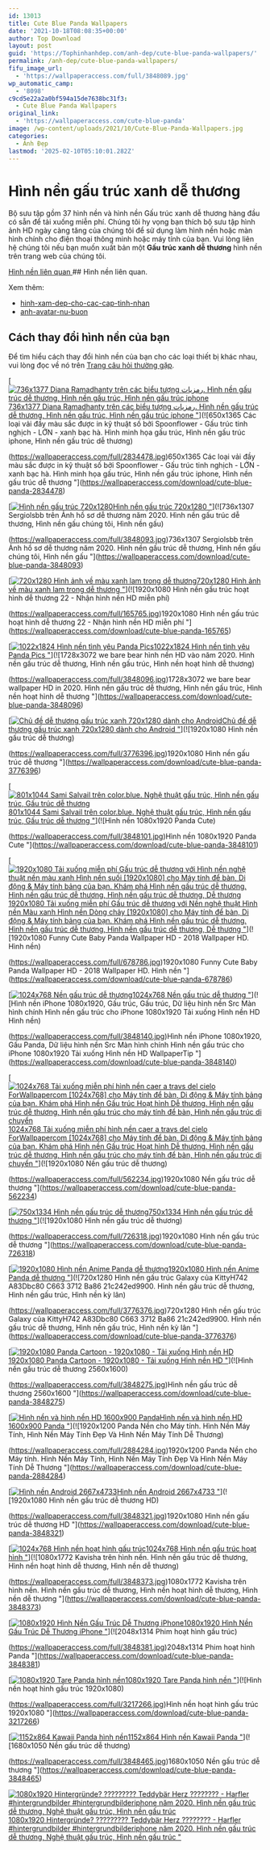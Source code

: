 ```yaml
---
id: 13013
title: Cute Blue Panda Wallpapers
date: '2021-10-18T08:08:35+00:00'
author: Top Download
layout: post
guid: 'https://Tophinhanhdep.com/anh-dep/cute-blue-panda-wallpapers/'
permalink: /anh-dep/cute-blue-panda-wallpapers/
fifu_image_url:
  - 'https://wallpaperaccess.com/full/3848089.jpg'
wp_automatic_camp:
  - '8098'
c9cd5e22a2a0bf594a15de7638bc31f3:
  - Cute Blue Panda Wallpapers
original_link:
  - 'https://wallpaperaccess.com/cute-blue-panda'
image: /wp-content/uploads/2021/10/Cute-Blue-Panda-Wallpapers.jpg
categories:
  - Ảnh Đẹp
lastmod: '2025-02-10T05:10:01.282Z'
---
```

# Hình nền gấu trúc xanh dễ thương

Bộ sưu tập gồm 37 hình nền và hình nền Gấu trúc xanh dễ thương hàng đầu có sẵn để tải xuống miễn phí. Chúng tôi hy vọng bạn thích bộ sưu tập hình ảnh HD ngày càng tăng của chúng tôi để sử dụng làm hình nền hoặc màn hình chính cho điện thoại thông minh hoặc máy tính của bạn. Vui lòng liên hệ chúng tôi nếu bạn muốn xuất bản một **Gấu trúc xanh dễ thương** hình nền trên trang web của chúng tôi.

[Hình nền liên quan ](#related) ## Hình nền liên quan.

   
 Xem thêm:

   
- [hinh-xam-dep-cho-cac-cap-tinh-nhan](https://tophinhanhdep.com/hinh-xam-dep/hinh-xam-dep-cho-cac-cap-tinh-nhan/)
- [anh-avatar-nu-buon](https://tophinhanhdep.com/anh-avatar/anh-avatar-nu-buon/)

## Cách thay đổi hình nền của bạn

Để tìm hiểu cách thay đổi hình nền của bạn cho các loại thiết bị khác nhau, vui lòng đọc về nó trên [Trang câu hỏi thường gặp](https://tophinhanhdep.com/faq/).

  
[[![736x1377 Diana Ramadhanty trên các biểu tượng رمزيات.  Hình nền gấu trúc dễ thương, Hình nền gấu trúc, Hình nền gấu trúc iphone](https://wallpaperaccess.com/full/3848089.jpg)736x1377 Diana Ramadhanty trên các biểu tượng رمزيات. Hình nền gấu trúc dễ thương, Hình nền gấu trúc, Hình nền gấu trúc iphone "](https://wallpaperaccess.com/download/cute-blue-panda-3848089)](![650x1365 Các loại vải đầy màu sắc được in kỹ thuật số bởi Spoonflower - Gấu trúc tinh nghịch - LỚN - xanh bạc hà.  Hình minh họa gấu trúc, Hình nền gấu trúc iphone, Hình nền gấu trúc dễ thương)

(https://wallpaperaccess.com/full/2834478.jpg)650x1365 Các loại vải đầy màu sắc được in kỹ thuật số bởi Spoonflower - Gấu trúc tinh nghịch - LỚN - xanh bạc hà. Hình minh họa gấu trúc, Hình nền gấu trúc iphone, Hình nền gấu trúc dễ thương "](https://wallpaperaccess.com/download/cute-blue-panda-2834478)

[[![Hình nền gấu trúc 720x1280](https://wallpaperaccess.com/full/3848091.jpg)Hình nền gấu trúc 720x1280 "](https://wallpaperaccess.com/download/cute-blue-panda-3848091)](![736x1307 Sergiolsbb trên Ảnh hồ sơ dễ thương năm 2020. Hình nền gấu trúc dễ thương, Hình nền gấu chúng tôi, Hình nền gấu)

(https://wallpaperaccess.com/full/3848093.jpg)736x1307 Sergiolsbb trên Ảnh hồ sơ dễ thương năm 2020. Hình nền gấu trúc dễ thương, Hình nền gấu chúng tôi, Hình nền gấu "](https://wallpaperaccess.com/download/cute-blue-panda-3848093)

[[![720x1280 Hình ảnh về màu xanh lam trong dễ thương](https://wallpaperaccess.com/full/2834549.png)720x1280 Hình ảnh về màu xanh lam trong dễ thương "](https://wallpaperaccess.com/download/cute-blue-panda-2834549)](![1920x1080 Hình nền gấu trúc hoạt hình dễ thương 22 - Nhận hình nền HD miễn phí)

(https://wallpaperaccess.com/full/165765.jpg)1920x1080 Hình nền gấu trúc hoạt hình dễ thương 22 - Nhận hình nền HD miễn phí "](https://wallpaperaccess.com/download/cute-blue-panda-165765)

[[![1022x1824 Hình nền tình yêu Panda Pics](https://wallpaperaccess.com/full/3589966.jpg)1022x1824 Hình nền tình yêu Panda Pics "](https://wallpaperaccess.com/download/cute-blue-panda-3589966)](![1728x3072 we bare bear hình nền HD vào năm 2020. Hình nền gấu trúc dễ thương, Hình nền gấu trúc, Hình nền hoạt hình dễ thương)

(https://wallpaperaccess.com/full/3848096.jpg)1728x3072 we bare bear wallpaper HD in 2020. Hình nền gấu trúc dễ thương, Hình nền gấu trúc, Hình nền hoạt hình dễ thương "](https://wallpaperaccess.com/download/cute-blue-panda-3848096)

[[![Chủ đề dễ thương gấu trúc xanh 720x1280 dành cho Android](https://wallpaperaccess.com/full/2753920.jpg)Chủ đề dễ thương gấu trúc xanh 720x1280 dành cho Android "](https://wallpaperaccess.com/download/cute-blue-panda-2753920)](![1920x1080 Hình nền gấu trúc dễ thương)

(https://wallpaperaccess.com/full/3776396.jpg)1920x1080 Hình nền gấu trúc dễ thương "](https://wallpaperaccess.com/download/cute-blue-panda-3776396)

[[![801x1044 Sami Salvail trên color.blue.  Nghệ thuật gấu trúc, Hình nền gấu trúc, Gấu trúc dễ thương](https://wallpaperaccess.com/full/3848099.jpg)801x1044 Sami Salvail trên color.blue. Nghệ thuật gấu trúc, Hình nền gấu trúc, Gấu trúc dễ thương "](https://wallpaperaccess.com/download/cute-blue-panda-3848099)](![Hình nền 1080x1920 Panda Cute)

(https://wallpaperaccess.com/full/3848101.jpg)Hình nền 1080x1920 Panda Cute "](https://wallpaperaccess.com/download/cute-blue-panda-3848101)

[[![1920x1080 Tải xuống miễn phí Gấu trúc dễ thương với Hình nền nghệ thuật nền màu xanh Hình nền suối [1920x1080] cho Máy tính để bàn, Di động & Máy tính bảng của bạn.  Khám phá Hình nền gấu trúc dễ thương.  Hình nền gấu trúc dễ thương, Hình nền gấu trúc dễ thương, Dễ thương](https://wallpaperaccess.com/full/3848113.jpg)1920x1080 Tải xuống miễn phí Gấu trúc dễ thương với Nền nghệ thuật Hình nền Màu xanh Hình nền Dòng chảy \[1920x1080\] cho Máy tính để bàn, Di động &amp; Máy tính bảng của bạn. Khám phá Hình nền gấu trúc dễ thương. Hình nền gấu trúc dễ thương, Hình nền gấu trúc dễ thương, Dễ thương "](https://wallpaperaccess.com/download/cute-blue-panda-3848113)](![1920x1080 Funny Cute Baby Panda Wallpaper HD - 2018 Wallpaper HD.  Hình nền)

(https://wallpaperaccess.com/full/678786.jpg)1920x1080 Funny Cute Baby Panda Wallpaper HD - 2018 Wallpaper HD. Hình nền "](https://wallpaperaccess.com/download/cute-blue-panda-678786)

[[![1024x768 Nền gấu trúc dễ thương](https://wallpaperaccess.com/full/165808.jpg)1024x768 Nền gấu trúc dễ thương "](https://wallpaperaccess.com/download/cute-blue-panda-165808)](![Hình nền iPhone 1080x1920, Gấu trúc, Gấu trúc, Dữ liệu hình nền Src Màn hình chính Hình nền gấu trúc cho iPhone 1080x1920 Tải xuống Hình nền HD Hình nền)

(https://wallpaperaccess.com/full/3848140.jpg)Hình nền iPhone 1080x1920, Gấu Panda, Dữ liệu hình nền Src Màn hình chính Hình nền gấu trúc cho iPhone 1080x1920 Tải xuống Hình nền HD WallpaperTip "](https://wallpaperaccess.com/download/cute-blue-panda-3848140)

[[![1024x768 Tải xuống miễn phí hình nền caer a travs del cielo ForWallpapercom [1024x768] cho Máy tính để bàn, Di động & Máy tính bảng của bạn.  Khám phá Hình nền Gấu trúc Hoạt hình Dễ thương.  Hình nền gấu trúc dễ thương, Hình nền gấu trúc cho máy tính để bàn, Hình nền gấu trúc di chuyển](https://wallpaperaccess.com/full/3848146.jpg)1024x768 Tải xuống miễn phí hình nền caer a travs del cielo ForWallpapercom \[1024x768\] cho Máy tính để bàn, Di động &amp; Máy tính bảng của bạn. Khám phá Hình nền Gấu trúc Hoạt hình Dễ thương. Hình nền gấu trúc dễ thương, Hình nền gấu trúc cho máy tính để bàn, Hình nền gấu trúc di chuyển "](https://wallpaperaccess.com/download/cute-blue-panda-3848146)](![1920x1080 Nền gấu trúc dễ thương)

(https://wallpaperaccess.com/full/562234.jpg)1920x1080 Nền gấu trúc dễ thương "](https://wallpaperaccess.com/download/cute-blue-panda-562234)

[[![750x1334 Hình nền gấu trúc dễ thương](https://wallpaperaccess.com/full/3848159.jpg)750x1334 Hình nền gấu trúc dễ thương "](https://wallpaperaccess.com/download/cute-blue-panda-3848159)](![1920x1080 Hình nền gấu trúc dễ thương)

(https://wallpaperaccess.com/full/726318.jpg)1920x1080 Hình nền gấu trúc dễ thương "](https://wallpaperaccess.com/download/cute-blue-panda-726318)

[[![1920x1080 Hình nền Anime Panda dễ thương](https://wallpaperaccess.com/full/55411.jpg)1920x1080 Hình nền Anime Panda dễ thương "](https://wallpaperaccess.com/download/cute-blue-panda-55411)](![720x1280 Hình nền gấu trúc Galaxy của KittyH742 A83Dbc80 C663 3712 Ba86 21c242ed9900.  Hình nền gấu trúc dễ thương, Hình nền gấu trúc, Hình nền kỳ lân)

(https://wallpaperaccess.com/full/3776376.jpg)720x1280 Hình nền gấu trúc Galaxy của KittyH742 A83Dbc80 C663 3712 Ba86 21c242ed9900. Hình nền gấu trúc dễ thương, Hình nền gấu trúc, Hình nền kỳ lân "](https://wallpaperaccess.com/download/cute-blue-panda-3776376)

[[![1920x1080 Panda Cartoon - 1920x1080 - Tải xuống Hình nền HD](https://wallpaperaccess.com/full/3848268.jpg)1920x1080 Panda Cartoon - 1920x1080 - Tải xuống Hình nền HD "](https://wallpaperaccess.com/download/cute-blue-panda-3848268)](![Hình nền gấu trúc dễ thương 2560x1600)

(https://wallpaperaccess.com/full/3848275.jpg)Hình nền gấu trúc dễ thương 2560x1600 "](https://wallpaperaccess.com/download/cute-blue-panda-3848275)

[[![Hình nền và hình nền HD 1600x900 Panda](https://wallpaperaccess.com/full/55394.jpg)Hình nền và hình nền HD 1600x900 Panda "](https://wallpaperaccess.com/download/cute-blue-panda-55394)](![1920x1200 Panda Nền cho Máy tính.  Hình Nền Máy Tính, Hình Nền Máy Tính Đẹp Và Hình Nền Máy Tính Dễ Thương)

(https://wallpaperaccess.com/full/2884284.jpg)1920x1200 Panda Nền cho Máy tính. Hình Nền Máy Tính, Hình Nền Máy Tính Đẹp Và Hình Nền Máy Tính Dễ Thương "](https://wallpaperaccess.com/download/cute-blue-panda-2884284)

[[![Hình nền Android 2667x4733](https://wallpaperaccess.com/full/3848319.png)Hình nền Android 2667x4733 "](https://wallpaperaccess.com/download/cute-blue-panda-3848319)](![1920x1080 Hình nền gấu trúc dễ thương HD)

(https://wallpaperaccess.com/full/3848321.jpg)1920x1080 Hình nền gấu trúc dễ thương HD "](https://wallpaperaccess.com/download/cute-blue-panda-3848321)

[[![1024x768 Hình nền hoạt hình gấu trúc](https://wallpaperaccess.com/full/3848324.gif)1024x768 Hình nền gấu trúc hoạt hình "](https://wallpaperaccess.com/download/cute-blue-panda-3848324)](![1080x1772 Kavisha trên hình nền.  Hình nền gấu trúc dễ thương, Hình nền hoạt hình dễ thương, Hình nền dễ thương)

(https://wallpaperaccess.com/full/3848373.jpg)1080x1772 Kavisha trên hình nền. Hình nền gấu trúc dễ thương, Hình nền hoạt hình dễ thương, Hình nền dễ thương "](https://wallpaperaccess.com/download/cute-blue-panda-3848373)

[[![1080x1920 Hình Nền Gấu Trúc Dễ Thương iPhone](https://wallpaperaccess.com/full/3848379.jpg)1080x1920 Hình Nền Gấu Trúc Dễ Thương iPhone "](https://wallpaperaccess.com/download/cute-blue-panda-3848379)](![2048x1314 Phim hoạt hình gấu trúc)

(https://wallpaperaccess.com/full/3848381.jpg)2048x1314 Phim hoạt hình Panda "](https://wallpaperaccess.com/download/cute-blue-panda-3848381)

[[![1080x1920 Tare Panda hình nền](https://wallpaperaccess.com/full/3848399.jpg)1080x1920 Tare Panda hình nền "](https://wallpaperaccess.com/download/cute-blue-panda-3848399)](![Hình nền hoạt hình gấu trúc 1920x1080)

(https://wallpaperaccess.com/full/3217266.jpg)Hình nền hoạt hình gấu trúc 1920x1080 "](https://wallpaperaccess.com/download/cute-blue-panda-3217266)

[[![1152x864 Kawaii Panda hình nền](https://wallpaperaccess.com/full/3848417.jpg)1152x864 Hình nền Kawaii Panda "](https://wallpaperaccess.com/download/cute-blue-panda-3848417)](![1680x1050 Nền gấu trúc dễ thương)

(https://wallpaperaccess.com/full/3848465.jpg)1680x1050 Nền gấu trúc dễ thương "](https://wallpaperaccess.com/download/cute-blue-panda-3848465)

[![1080x1920 Hintergründe?  ????????? Teddybär Herz ???????? - Harfler #hintergrundbilder #hintergrundbilderiphone năm 2020. Hình nền gấu trúc dễ thương, Nghệ thuật gấu trúc, Hình nền gấu trúc](https://wallpaperaccess.com/full/3848470.jpg)1080x1920 Hintergründe? ????????? Teddybär Herz ???????? - Harfler #hintergrundbilder #hintergrundbilderiphone năm 2020. Hình nền gấu trúc dễ thương, Nghệ thuật gấu trúc, Hình nền gấu trúc "](https://wallpaperaccess.com/download/cute-blue-panda-3848470)
